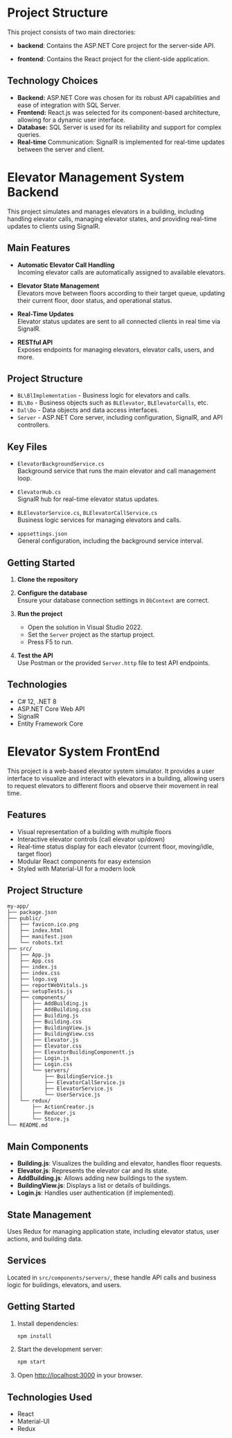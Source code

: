 # Project Structure

This project consists of two main directories:

- **backend**: Contains the ASP.NET Core project for the server-side API.

- **frontend**: Contains the React project for the client-side application.

## Technology Choices

- **Backend:** ASP.NET Core was chosen for its robust API capabilities and ease of integration with SQL Server.
- **Frontend:** React.js was selected for its component-based architecture, allowing for a dynamic user interface.
- **Database:** SQL Server is used for its reliability and support for complex queries.
- **Real-time** Communication: SignalR is implemented for real-time updates between the server and client.

# Elevator Management System Backend

This project simulates and manages elevators in a building, including handling elevator calls, managing elevator states, and providing real-time updates to clients using SignalR.

## Main Features

- **Automatic Elevator Call Handling**  
  Incoming elevator calls are automatically assigned to available elevators.

- **Elevator State Management**  
  Elevators move between floors according to their target queue, updating their current floor, door status, and operational status.

- **Real-Time Updates**  
  Elevator status updates are sent to all connected clients in real time via SignalR.

- **RESTful API**  
  Exposes endpoints for managing elevators, elevator calls, users, and more.

## Project Structure

- `BL\BlImplementation` - Business logic for elevators and calls.
- `BL\Bo` - Business objects such as `BLElevator`, `BLElevatorCalls`, etc.
- `Dal\Do` - Data objects and data access interfaces.
- `Server` - ASP.NET Core server, including configuration, SignalR, and API controllers.

## Key Files

- `ElevatorBackgroundService.cs`  
  Background service that runs the main elevator and call management loop.

- `ElevatorHub.cs`  
  SignalR hub for real-time elevator status updates.

- `BLElevatorService.cs`, `BLElevatorCallService.cs`  
  Business logic services for managing elevators and calls.

- `appsettings.json`  
  General configuration, including the background service interval.

## Getting Started

1. **Clone the repository**

2. **Configure the database**  
   Ensure your database connection settings in `DbContext` are correct.

3. **Run the project**
   - Open the solution in Visual Studio 2022.
   - Set the `Server` project as the startup project.
   - Press F5 to run.

4. **Test the API**  
   Use Postman or the provided `Server.http` file to test API endpoints.

## Technologies

- C# 12, .NET 8
- ASP.NET Core Web API
- SignalR
- Entity Framework Core

# Elevator System FrontEnd

This project is a web-based elevator system simulator. It provides a user interface to visualize and interact with elevators in a building, allowing users to request elevators to different floors and observe their movement in real time.

## Features
- Visual representation of a building with multiple floors
- Interactive elevator controls (call elevator up/down)
- Real-time status display for each elevator (current floor, moving/idle, target floor)
- Modular React components for easy extension
- Styled with Material-UI for a modern look

## Project Structure
```
my-app/
├── package.json
├── public/
│   ├── favicon.ico.png
│   ├── index.html
│   ├── manifest.json
│   └── robots.txt
├── src/
│   ├── App.js
│   ├── App.css
│   ├── index.js
│   ├── index.css
│   ├── logo.svg
│   ├── reportWebVitals.js
│   ├── setupTests.js
│   ├── components/
│   │   ├── AddBuilding.js
│   │   ├── AddBuilding.css
│   │   ├── Building.js
│   │   ├── Building.css
│   │   ├── BuildingView.js
│   │   ├── BuildingView.css
│   │   ├── Elevator.js
│   │   ├── Elevator.css
│   │   ├── ElevatorBuildingComponentt.js
│   │   ├── Login.js
│   │   ├── Login.css
│   │   └── servers/
│   │       ├── BuildingService.js
│   │       ├── ElevatorCallService.js
│   │       ├── ElevatorService.js
│   │       └── UserService.js
│   └── redux/
│       ├── ActionCreator.js
│       ├── Reducer.js
│       └── Store.js
└── README.md
```

## Main Components
- **Building.js**: Visualizes the building and elevator, handles floor requests.
- **Elevator.js**: Represents the elevator car and its state.
- **AddBuilding.js**: Allows adding new buildings to the system.
- **BuildingView.js**: Displays a list or details of buildings.
- **Login.js**: Handles user authentication (if implemented).

## State Management
Uses Redux for managing application state, including elevator status, user actions, and building data.

## Services
Located in `src/components/servers/`, these handle API calls and business logic for buildings, elevators, and users.

## Getting Started
1. Install dependencies:
   ```bash
   npm install
   ```
2. Start the development server:
   ```bash
   npm start
   ```
3. Open [http://localhost:3000](http://localhost:3000) in your browser.

## Technologies Used
- React
- Material-UI
- Redux
